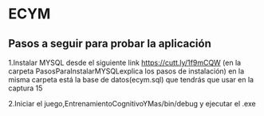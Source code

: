 # ECYM

Pasos a seguir para probar la aplicación
----------------------------------------------------------------------------
1.Instalar MYSQL desde el siguiente link https://cutt.ly/1f9mCQW (en la carpeta PasosParaInstalarMYSQLexplica los pasos de instalación)
en la misma carpeta está la base de datos(ecym.sql) que tendrás que usar en la captura 15

2.Iniciar el juego,EntrenamientoCognitivoYMas/bin/debug y ejecutar el .exe
